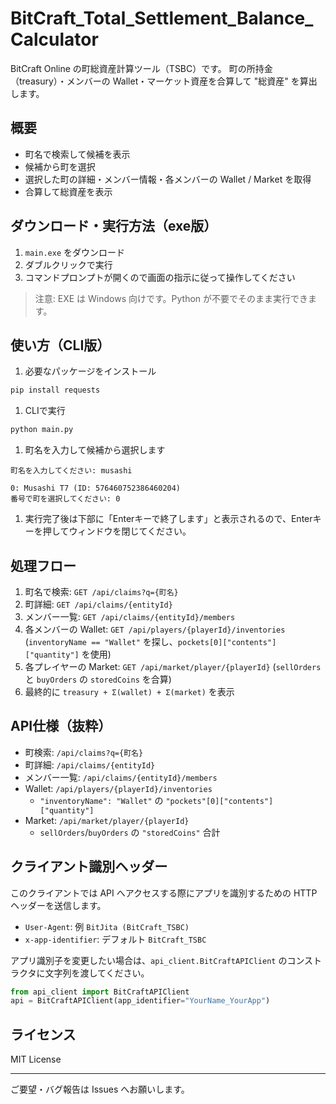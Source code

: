 # BitCraft_Total_Settlement_Balance_Calculator

BitCraft Online の町総資産計算ツール（TSBC）です。
町の所持金（treasury）・メンバーの Wallet・マーケット資産を合算して "総資産" を算出します。

## 概要

- 町名で検索して候補を表示
- 候補から町を選択
- 選択した町の詳細・メンバー情報・各メンバーの Wallet / Market を取得
- 合算して総資産を表示

## ダウンロード・実行方法（exe版）

1. `main.exe` をダウンロード
1. ダブルクリックで実行
1. コマンドプロンプトが開くので画面の指示に従って操作してください

> 注意: EXE は Windows 向けです。Python が不要でそのまま実行できます。

## 使い方（CLI版）

1. 必要なパッケージをインストール

```bash
pip install requests
```

1. CLIで実行

```bash
python main.py
```

1. 町名を入力して候補から選択します

```text
町名を入力してください: musashi
```

```text
0: Musashi T7 (ID: 576460752386460204)
番号で町を選択してください: 0
```

1. 実行完了後は下部に「Enterキーで終了します」と表示されるので、Enterキーを押してウィンドウを閉じてください。

## 処理フロー

1. 町名で検索: `GET /api/claims?q={町名}`
2. 町詳細: `GET /api/claims/{entityId}`
3. メンバー一覧: `GET /api/claims/{entityId}/members`
4. 各メンバーの Wallet: `GET /api/players/{playerId}/inventories` (`inventoryName == "Wallet"` を探し、`pockets[0]["contents"]["quantity"]` を使用)
5. 各プレイヤーの Market: `GET /api/market/player/{playerId}` (`sellOrders` と `buyOrders` の `storedCoins` を合算)
6. 最終的に `treasury + Σ(wallet) + Σ(market)` を表示

## API仕様（抜粋）

- 町検索: `/api/claims?q={町名}`
- 町詳細: `/api/claims/{entityId}`
- メンバー一覧: `/api/claims/{entityId}/members`
- Wallet: `/api/players/{playerId}/inventories`
  - `"inventoryName": "Wallet"` の `"pockets"[0]["contents"]["quantity"]`
- Market: `/api/market/player/{playerId}`
  - `sellOrders`/`buyOrders` の `"storedCoins"` 合計

## クライアント識別ヘッダー

このクライアントでは API へアクセスする際にアプリを識別するための HTTP ヘッダーを送信します。

- `User-Agent`: 例 `BitJita (BitCraft_TSBC)`
- `x-app-identifier`: デフォルト `BitCraft_TSBC`

アプリ識別子を変更したい場合は、`api_client.BitCraftAPIClient` のコンストラクタに文字列を渡してください。

```py
from api_client import BitCraftAPIClient
api = BitCraftAPIClient(app_identifier="YourName_YourApp")
```

## ライセンス

MIT License

---

ご要望・バグ報告は Issues へお願いします。

